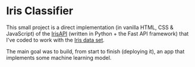 # Iris Classifier

This small project is a direct implementation (in vanilla HTML, CSS & JavaScript) of the [IrisAPI](https://github.com/avramaral/IrisAPI) (written in Python + the Fast API framework) that I've coded to work with the [Iris data set](https://archive.ics.uci.edu/ml/datasets/Iris).

The main goal was to build, from start to finish (deploying it), an app that implements some machine learning model.

